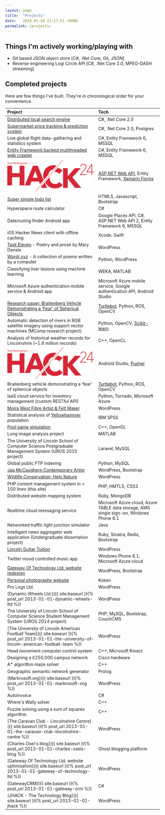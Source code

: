 ```yaml
---
layout: page
title:  "Projects"
date:   2018-01-28 22:17:51 +0000
permalink: /projects/
---
```

## Things I'm actively working/playing with

* Git based JSON object store [C#, .Net Core, Git, JSON]
* Reverse engineering Logi Circle API [C#, .Net Core 2.0, MPEG-DASH streaming]

## Completed projects

Here are few things I've built. They're in chronological order for your convenience.

|Project|Tech|
|:---|:---|
|[Distributed local search engine](https://github.com/jamie-lord/LSE)|C#, .Net Core 2.0|
|[Supermarket price tracking & prediction system](https://jamie-lord.github.io/PriceWatcher/)|C#, .Net Core 2.0, Postgres|
|Live global flight data-gathering and statistics system|C#, Entity Framework 6, MSSQL|
|[Entity Framework backed mutithreaded web crawler](https://github.com/jamie-lord/Spindel)|C#, Entity Framework 6, MSSQL|
|[![HACK24](/assets/img/hack24_logo.png)](https://vimeo.com/209075693)|[ASP.NET Web API](https://github.com/jamie-lord/fake-news-api), Entity Framework, [Xamarin Forms](https://github.com/ngokani/FakeNews)|
|[Super simple todo list](https://github.com/jamie-lord/todo)|HTML5, Javascript, Bootstrap|
|Hyperspace route calculator|C#|
|Date/outing finder Android app|Google Places API, C#, ASP.NET Web API 2, Entity Framework 6, MSSQL|
|iOS Hacker News client with offline caching|Xcode, Swift|
|[Task Eleven](http://marydansie.com) - Poetry and prose by Mary Dansie|WordPress|
|[Wordr.xyz](https://wordr.xyz) - A collection of poems written by a computer|Python, WordPress|
|Classifying liver lesions using machine learning|WEKA, MATLAB|
|Microsoft Azure authentication mobile service & Android app|Microsoft Azure mobile service, Google authentication API, Android Studio|
|[Research paper: Braitenberg Vehicle Demonstrating a ‘Fear’ of Spherical Objects](/assets/docs/LOR12290627_CMP9050M_3.pdf)|[Turtlebot](http://www.turtlebot.com/), Python, ROS, OpenCV|
|Automatic detection of rivers in RGB satellite imagery using support vector machines (MComp research project)|Python, OpenCV, [Scikit-learn](http://scikit-learn.org/stable/)|
|Analysis of historical weather records for Lincolnshire (~1.8 million records)|C++, OpenCL|
|[![HACK24](/assets/img/hack24_logo.png)](http://www.hack24.co.uk)|Android Studio, [Pusher](https://pusher.com/)|
|Braitenberg vehicle demonstrating a ‘fear’ of spherical objects|[Turtlebot](http://www.turtlebot.com/), Python, ROS, OpenCV|
|IaaS cloud service for inventory management (custom RESTful API)|Python, Tornado, Microsoft Azure|
|[Moira West Fibre Artist & Felt Maker](http://www.moirawestfelt.com/)|WordPress|
|Statistical analysis of [Yellowhammer](https://en.wikipedia.org/wiki/Yellowhammer) population|IBM SPSS|
|[Pool game simulation](https://github.com/jamie-lord/CMP9133M-assessment-1)|C++, OpenGL|
|Lung image analysis project|MATLAB|
|The University of Lincoln School of Computer Science Postgraduate Management System (UROS 2015 project)|Laravel, MySQL|
|Global public FTP indexing|Python, MySQL|
|[Jaq McCaughern Contemporary Artist](http://jaqmccaughern.com/)|WordPress, Bootstrap|
|[Wildlife Conservation: Help Nature](http://helpnature.co.uk/)|WordPress|
|PHP content management system in < 100 lines (this site)|PHP, HMTL5, CSS3|
|Distributed website mapping system|Ruby, MongoDB|
|Realtime cloud messaging service|Microsoft Azure cloud, Azure TABLE data storage, AMS single sign-on, Windows Phone 8.1|
|Networked traffic light junction simulator|Java|
|Intelligent news aggregator web application (Undergraduate dissertation project)|Ruby, Sinatra, Redis, Bootstrap|
|[Lincoln Guitar Tuition](http://lincolnguitartuition.uk/)|WordPress|
|Twitter mood controlled music app|Windows Phone 8.1, Microsoft Azure cloud|
|[Gateway Of Technology Ltd. website redesign](http://gotltd.co.uk/)|WordPress, Bootstrap|
|[Personal photography website](/blog/creating-a-koken-photography-site)|Koken|
|Pro Logs Ltd.|WordPress|
|[Dynamic Wheels Ltd.]({{ site.baseurl }}{% post_url 2013-01-01-dynamic-wheels-ltd %})|WordPress|
|The University of Lincoln School of Computer Science Student Management System (UROS 2014 project)|PHP, MySQL, Bootstrap, CouchCMS|
|[The University of Lincoln American Football Team]({{ site.baseurl }}{% post_url 2013-01-01-the-university-of-lincoln-american-football-team %})|WordPress|
|Head movement computer control system|C++, Microsoft Kinect|
|Designing a £250,000 campus network|Cisco hardware|
|A* algorithm maze solver|C++|
|Geographic semantic network generator|Prolog|
|[Markrosoft.org]({{ site.baseurl }}{% post_url 2013-01-01-markrosoft-org %})|WordPress|
|AutoInvoice|C#|
|Where's Wally solver|C++|
|Puzzle solving using a sum of squares algorithm|C++|
|[The Caravan Club - Lincolnshire Centre]({{ site.baseurl }}{% post_url 2013-01-01-the-caravan-club-lincolnshire-centre %})|WordPress|
|[Charles Osei's blog]({{ site.baseurl }}{% post_url 2013-01-01-charles-oseis-blog %})|Ghost blogging platform|
|[Gateway Of Technology Ltd. website optimisation]({{ site.baseurl }}{% post_url 2013-01-01-gateway-of-technology-ltd %})|WordPress|
|[GatewayCRM]({{ site.baseurl }}{% post_url 2013-01-01-gateway-crm %})|C#|
|[JHACK - The Technology Blog]({{ site.baseurl }}{% post_url 2013-01-01-jhack %})|WordPress|